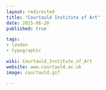 ```yaml
---
layout: redirected
title: "Courtauld Institute of Art"
date: 2015-06-20
published: true

tags:
- london
- typographic

wiki: Courtauld_Institute_of_Art
website: www.courtauld.ac.uk
image: courtauld.gif

---
```

